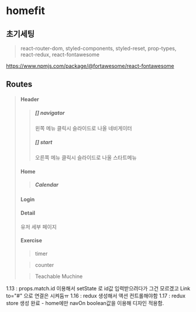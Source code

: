 # homefit

## 초기세팅

> react-router-dom, styled-components, styled-reset, prop-types, react-redux, react-fontawesome

https://www.npmjs.com/package/@fortawesome/react-fontawesome

## Routes

> #### Header
>
> > ##### [] navigator
> >
> > 왼쪽 메뉴 클릭시 슬라이드로 나올 네비게이터
> >
> > ##### [] start
> >
> > 오른쪽 메뉴 클릭시 슬라이드로 나올 스타트메뉴
>
> #### Home
>
> > ##### Calendar
>
> #### Login
>
> #### Detail
>
> 유저 세부 페이지
>
> #### Exercise
>
> > timer
>
> > counter
>
> > Teachable Muchine

1.13 : props.match.id 이용해서 setState 로 id값 입력받으려다가 그건 모르겠고 Link to="#" 으로 연결은 시켜둠ㅠ
1.16 : redux 생성해서 액션 컨트롤해야함
1.17 : redux store 생성 완료 - home에만 navOn boolean값을 이용해 디자인 적용함.
